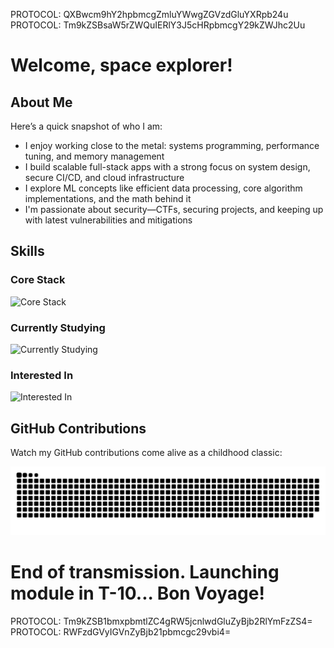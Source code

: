 PROTOCOL: QXBwcm9hY2hpbmcgZmluYWwgZGVzdGluYXRpb24u  
PROTOCOL: Tm9kZSBsaW5rZWQuIERlY3J5cHRpbmcgY29kZWJhc2Uu

# Welcome, space explorer!

## About Me

Here’s a quick snapshot of who I am:

- I enjoy working close to the metal: systems programming, performance tuning, and memory management
- I build scalable full-stack apps with a strong focus on system design, secure CI/CD, and cloud infrastructure
- I explore ML concepts like efficient data processing, core algorithm implementations, and the math behind it
- I'm passionate about security—CTFs, securing projects, and keeping up with latest vulnerabilities and mitigations

## Skills

### Core Stack

<picture>
  <source media="(prefers-color-scheme: dark)" srcset="https://skillicons.dev/icons?i=python,c,cpp,js,ts,swift,java,kotlin,bash,pytorch,tensorflow,sklearn,linux,react,angular,nodejs,express,flask,firebase,aws,git,docker,githubactions,postgres,nginx&theme=dark">
  <source media="(prefers-color-scheme: light)" srcset="https://skillicons.dev/icons?i=python,c,cpp,js,ts,swift,java,kotlin,bash,pytorch,tensorflow,sklearn,linux,react,angular,nodejs,express,flask,firebase,aws,git,docker,githubactions,postgres,nginx&theme=light">
  <img src="https://skillicons.dev/icons?i=python,c,cpp,js,ts,swift,java,kotlin,bash,pytorch,tensorflow,sklearn,linux,react,angular,nodejs,express,flask,firebase,aws,git,docker,githubactions,postgres,nginx&theme=light" alt="Core Stack">
</picture>

### Currently Studying

<picture>
  <source media="(prefers-color-scheme: dark)" srcset="https://skillicons.dev/icons?i=neovim,next,go,mysql&theme=dark">
  <source media="(prefers-color-scheme: light)" srcset="https://skillicons.dev/icons?i=neovim,next,go,mysql&theme=light">
  <img src="https://skillicons.dev/icons?i=neovim,next,go,mysql&theme=light" alt="Currently Studying">
</picture>

### Interested In

<picture>
  <source media="(prefers-color-scheme: dark)" srcset="https://skillicons.dev/icons?i=anaconda,fastapi,arduino,azure,cassandra,grafana,kubernetes,graphql,mongodb&theme=dark">
  <source media="(prefers-color-scheme: light)" srcset="https://skillicons.dev/icons?i=anaconda,fastapi,arduino,azure,cassandra,grafana,kubernetes,graphql,mongodb&theme=light">
  <img src="https://skillicons.dev/icons?i=anaconda,fastapi,arduino,azure,cassandra,grafana,kubernetes,graphql,mongodb&theme=light" alt="Interested In">
</picture>

## GitHub Contributions

Watch my GitHub contributions come alive as a childhood classic:

<picture>
  <source media="(prefers-color-scheme: dark)" srcset="https://raw.githubusercontent.com/emirdur/emirdur/output/github-snake-dark.svg" />
  <source media="(prefers-color-scheme: light)" srcset="https://raw.githubusercontent.com/emirdur/emirdur/output/github-snake.svg" />
  <img alt="GitHub Snake animation" src="https://raw.githubusercontent.com/emirdur/emirdur/output/github-snake.svg" />
</picture>

# End of transmission. Launching module in T-10... Bon Voyage!

PROTOCOL: Tm9kZSB1bmxpbmtlZC4gRW5jcnlwdGluZyBjb2RlYmFzZS4=  
PROTOCOL: RWFzdGVyIGVnZyBjb21pbmcgc29vbi4=
